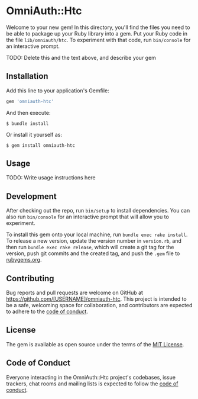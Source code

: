 # OmniAuth::Htc

Welcome to your new gem! In this directory, you'll find the files you need to be able to package up your Ruby library into a gem. Put your Ruby code in the file `lib/omniauth/htc`. To experiment with that code, run `bin/console` for an interactive prompt.

TODO: Delete this and the text above, and describe your gem

## Installation

Add this line to your application's Gemfile:

```ruby
gem 'omniauth-htc'
```

And then execute:

    $ bundle install

Or install it yourself as:

    $ gem install omniauth-htc

## Usage

TODO: Write usage instructions here

## Development

After checking out the repo, run `bin/setup` to install dependencies. You can also run `bin/console` for an interactive prompt that will allow you to experiment.

To install this gem onto your local machine, run `bundle exec rake install`. To release a new version, update the version number in `version.rb`, and then run `bundle exec rake release`, which will create a git tag for the version, push git commits and the created tag, and push the `.gem` file to [rubygems.org](https://rubygems.org).

## Contributing

Bug reports and pull requests are welcome on GitHub at https://github.com/[USERNAME]/omniauth-htc. This project is intended to be a safe, welcoming space for collaboration, and contributors are expected to adhere to the [code of conduct](https://github.com/[USERNAME]/omniauth-htc/blob/master/CODE_OF_CONDUCT.md).

## License

The gem is available as open source under the terms of the [MIT License](https://opensource.org/licenses/MIT).

## Code of Conduct

Everyone interacting in the OmniAuth::Htc project's codebases, issue trackers, chat rooms and mailing lists is expected to follow the [code of conduct](https://github.com/[USERNAME]/omniauth-htc/blob/master/CODE_OF_CONDUCT.md).
